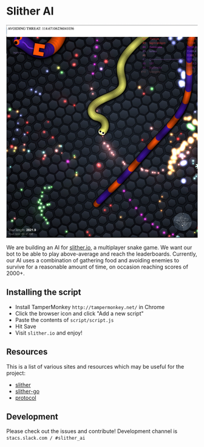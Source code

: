 # Slither AI

![Screenshot](/screenshots/screenshot.png)

We are building an AI for [slither.io](slither.io), a multiplayer snake game.
We want our bot to be able to play above-average and reach the leaderboards. Currently, our AI uses a combination of gathering food and avoiding enemies to
survive for a reasonable amount of time, on occasion reaching scores of 2000+.

## Installing the script

* Install TamperMonkey `http://tampermonkey.net/` in Chrome
* Click the browser icon and click "Add a new script"
* Paste the contents of `script/script.js`
* Hit Save
* Visit `slither.io` and enjoy!

## Resources

This is a list of various sites and resources which may be useful for the project:

- [slither](https://github.com/iiegor/slither)
- [slither-go](https://github.com/iiegor/slither-go)
- [protocol](https://github.com/ClitherProject/Slither.io-Protocol)

## Development

Please check out the issues and contribute!
Development channel is `stacs.slack.com / #slither_ai`
